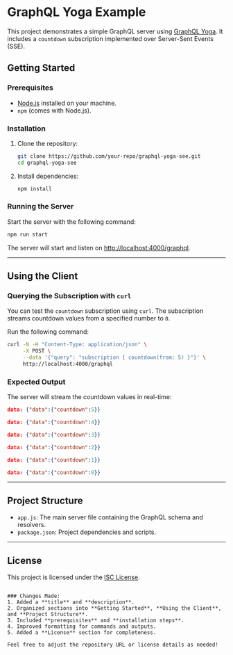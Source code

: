 # GraphQL Yoga Example

This project demonstrates a simple GraphQL server using [GraphQL Yoga](https://the-guild.dev/graphql/yoga). It includes a `countdown` subscription implemented over Server-Sent Events (SSE).

## Getting Started

### Prerequisites
- [Node.js](https://nodejs.org/) installed on your machine.
- `npm` (comes with Node.js).

### Installation
1. Clone the repository:
   ```bash
   git clone https://github.com/your-repo/graphql-yoga-see.git
   cd graphql-yoga-see
   ```

2. Install dependencies:
   ```bash
   npm install
   ```

### Running the Server
Start the server with the following command:
```bash
npm run start
```

The server will start and listen on [http://localhost:4000/graphql](http://localhost:4000/graphql).

---

## Using the Client

### Querying the Subscription with `curl`
You can test the `countdown` subscription using `curl`. The subscription streams countdown values from a specified number to `0`.

Run the following command:
```bash
curl -N -H "Content-Type: application/json" \
     -X POST \
     --data '{"query": "subscription { countdown(from: 5) }"}' \
     http://localhost:4000/graphql
```

### Expected Output
The server will stream the countdown values in real-time:
```json
data: {"data":{"countdown":5}}

data: {"data":{"countdown":4}}

data: {"data":{"countdown":3}}

data: {"data":{"countdown":2}}

data: {"data":{"countdown":1}}

data: {"data":{"countdown":0}}
```

---

## Project Structure
- `app.js`: The main server file containing the GraphQL schema and resolvers.
- `package.json`: Project dependencies and scripts.

---

## License
This project is licensed under the [ISC License](https://opensource.org/licenses/ISC).
```

### Changes Made:
1. Added a **title** and **description**.
2. Organized sections into **Getting Started**, **Using the Client**, and **Project Structure**.
3. Included **prerequisites** and **installation steps**.
4. Improved formatting for commands and outputs.
5. Added a **License** section for completeness. 

Feel free to adjust the repository URL or license details as needed!